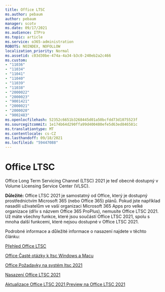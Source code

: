 ```yaml
---
title: Office LTSC
ms.author: pebaum
author: pebaum
manager: scotv
ms.date: 09/17/2021
ms.audience: ITPro
ms.topic: article
ms.service: o365-administration
ROBOTS: NOINDEX, NOFOLLOW
localization_priority: Normal
ms.assetid: c03d30be-474a-4a34-b3c0-240eb2a2c466
ms.custom:
- "11036"
- "11034"
- "11041"
- "11040"
- "11039"
- "11038"
- "2000022"
- "2000023"
- "9001421"
- "2000021"
- "2000020"
- "9002483"
ms.openlocfilehash: 52352c6651b3268445d01a50bcfdd73d1075523f
ms.sourcegitcommit: 1e174b64d290ffa99d400480efe5d63ed846581c
ms.translationtype: MT
ms.contentlocale: cs-CZ
ms.lasthandoff: 09/18/2021
ms.locfileid: "59447088"
---
```

# <a name="office-ltsc"></a>Office LTSC

Office Long Term Servicing Channel (LTSC) 2021 je teď obecně dostupný v Volume Licensing Service Center (VLSC).

**Důležité:** Office LTSC 2021 je samostatný od Office, který je dostupný prostřednictvím Microsoft 365 (nebo Office 365) plánů. Pokud jste například nasadili uživatelům ve vaší organizaci Microsoft 365 Apps pro velké organizace (dřív s názvem Office 365 ProPlus), nemusíte Office LTSC 2021. Už máte všechny funkce, které jsou součástí Office LTSC 2021, spolu s mnoha další funkcemi, které nejsou dostupné v Office LTSC 2021.

Podrobné informace a důležité informace o nasazení najdete v těchto článku:

[Přehled Office LTSC](https://docs.microsoft.com/deployoffice/ltsc2021/overview)  

[Office Časté otázky k ltsc Windows a Macu](https://support.microsoft.com/office/office-ltsc-for-windows-and-mac-faq-d574cf0b-3ebc-42cf-9035-a3b837e0463c)  

[Office Požadavky na systém ltsc 2021](https://www.microsoft.com/microsoft-365/microsoft-365-and-office-resources?rtc=1#coreui-heading-kg69bnh)

[Nasazení Office LTSC 2021](https://docs.microsoft.com/deployoffice/ltsc2021/deploy)

[Aktualizace Office LTSC 2021 Preview na Office LTSC 2021](https://docs.microsoft.com/deployoffice/ltsc2021/update-from-preview)